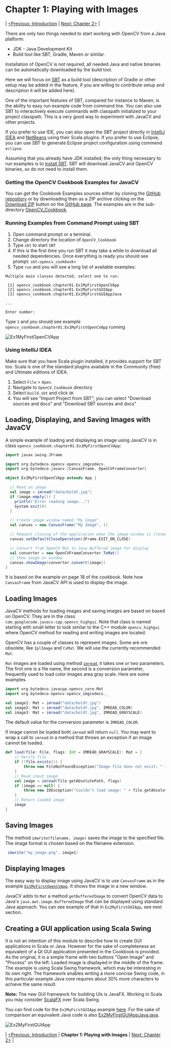
Chapter 1: Playing with Images
==============================

| [<Previous: Introduction](/OpenCV_Cookbook) |  [Next: Chapter 2>](/OpenCV_Cookbook/src/main/scala/opencv_cookbook/chapter02) |

There are only two things needed to start working with OpenCV from a Java platform:
 
* JDK - Java Development Kit
* Build tool like SBT, Gradle, Maven or similar.

Installation of OpenCV is not required, all needed Java and native binaries can be automatically downloaded by the build tool.

Here we will focus on [SBT](http://www.scala-sbt.org/) as a build tool (description of Gradle or other setup may be added in the feature, if you are willing to contribute setup and description it will be added here).

One of the important features of SBT, compared for instance to Maven, is the ability to easy run example code from command line. You can also use SBT to interactively execute commands with classpath initialized to your project classpath. This is a very good way to experiment with JavaCV and other projects.

If you prefer to use IDE, you can also open the SBT project directly in [IntelliJ IDEA](https://www.jetbrains.com/idea/) and [NetBeans](https://netbeans.org/) using their Scala plugins. If you prefer to use Eclipse, you can use SBT to generate Eclipse project configuration using commend `eclipse`.

Assuming that you already have JDK installed, the only thing necessary to run examples is to [install SBT](http://www.scala-sbt.org/release/docs/Getting-Started/Setup.htm). SBT will download JavaCV and OpenCV binaries, so do not need to install them.

### Getting the OpenCV Cookbook Examples for JavaCV ###

You can get the Cookbook Examples sources either by cloning the [GitHub repository](https://github.com/bytedeco/javacv-examples) or by downloading then as a ZIP archive clicking on the [Download ZIP](https://github.com/bytedeco/javacv-examples/archive/master.zip) button on the [GitHub page](https://github.com/bytedeco/javacv-examples). The examples are in the sub-directory [OpenCV_Cookbook](/Opencv_cookbook). 


### Running Examples from Command Prompt using SBT ###


1. Open command prompt or a terminal.
2. Change directory the location of `OpenCV_Cookbook`
3. Type `sbt` to start `SBT`
4. If this is the first time you run SBT it may take a while to download all needed dependencies. Once everything is ready you should see prompt: `sbt:opencv_cookbook>`
5. Type `run` and you will see a long list of available examples:

```
Multiple main classes detected, select one to run:

 [1] opencv_cookbook.chapter01.Ex1MyFirstOpenCVApp
 [2] opencv_cookbook.chapter01.Ex2MyFirstGUIApp
 [3] opencv_cookbook.chapter01.Ex2MyFirstGUIAppJava

...

Enter number:
```

Type `1` and you should see example `opencv_cookbook.chapter01.Ex1MyFirstOpenCVApp` running

![Ex1MyFirstOpenCVApp](http://bytedeco.org/javacv-examples/images/OpenCV_Cookbook/Ch1_Ex1MyFirstOpenCVApp.png)

### Using IntelliJ IDEA ###

Make sure that you have Scala plugin installed, it provides support for SBT too. Scala is one of the standard plugins available in  the Community (free) and Ultimate editions of IDEA.

1. Select `File` > `Open`. 
2. Navigate to `OpenCV_Cookbook` directory
3. Select `build.sbt` and click `OK`
4. You will see "Import Project from SBT", you can select "Download sources and docs" and "Download SBT sources and docs" 



Loading, Displaying, and Saving Images with JavaCV
--------------------------------------------------

A simple example of loading and displaying an image using JavaCV is in class `opencv_cookbook.chapter01.Ex1MyFirstOpenCVApp`:

``` scala
import javax.swing.JFrame

import org.bytedeco.opencv.opencv_imgcodecs._
import org.bytedeco.javacv.{CanvasFrame, OpenCVFrameConverter}

object Ex1MyFirstOpenCVApp extends App {

  // Read an image
  val image = imread("data/boldt.jpg")
  if (image.empty()) {
    println("Error reading image...")
    System.exit(0)
  }

  // Create image window named "My Image".
  val canvas = new CanvasFrame("My Image", 1)

  // Request closing of the application when the image window is closed
  canvas.setDefaultCloseOperation(JFrame.EXIT_ON_CLOSE)

  // Convert from OpenCV Mat to Java Buffered image for display
  val converter = new OpenCVFrameConverter.ToMat()
  // Show image on window
  canvas.showImage(converter.convert(image))
}
```

It is based on the example on page 18 of the cookbook. Note how `CanvasFrame` from JavaCV API is used to display the image.

Loading Images
--------------

JavaCV methods for loading images and saving images are based on based on OpenCV. They are in the class `com.googlecode.javacv.cpp.opencv_highgui`. Note that class is named starting with small letter to look similar to the C++ module `opencv_highgui` where OpenCV method for reading and writing images are located.

OpenCV has a couple of classes to represent images. Some are ore obsolete, like `IplImage` and `CvMat`. We will use the currently recommended `Mat`.

`Mat` images are loaded using method [`imread`](http://docs.opencv.org/modules/highgui/doc/reading_and_writing_images_and_video.html?highlight=imread#Mat%20imread%28const%20string&%20filename,%20int%20flags%29), it takes one or two parameters. The first one is a file name, the second is a conversion parameter, frequently used to load color images area gray scale.
Here are some examples.

``` scala
import org.bytedeco.javacpp.opencv_core.Mat
import org.bytedeco.opencv.opencv_imgcodecs._

val image1: Mat = imread("data/boldt.jpg")
val image2: Mat = imread("data/boldt.jpg", IMREAD_COLOR)
val image3: Mat = imread("data/boldt.jpg", IMREAD_GRAYSCALE)
```
The default value for the conversion parameter is `IMREAD_COLOR`.

If image cannot be loaded both `imread` will return `null`. You may want to wrap a call to `imread` in a method that throws an exception if an image cannot be loaded.

``` scala
def load(file: File, flags: Int = IMREAD_GRAYSCALE): Mat = {
    // Verify file
    if (!file.exists()) {
        throw new FileNotFoundException("Image file does not exist: " + file.getAbsolutePath)
    }
    // Read input image
    val image = imread(file.getAbsolutePath, flags)
    if (image == null) {
        throw new IOException("Couldn't load image: " + file.getAbsolutePath)
    }
    // Return loaded image
    image
}
```

Saving Images
-------------

The method `imwrite(filename, image)` saves the image to the specified file.
The image format is chosen based on the filename extension.

``` scala
 imwrite("my_image.png", image1)
```

Displaying Images
-----------------

The easy way to display image using JavaCV is to use `CanvasFrame` as in the example [`Ex1MyFirstOpenCVApp`](/OpenCV_Cookbook/src/main/scala/opencv_cookbook/chapter01/Ex1MyFirstOpenCVApp.scala). It shows the image in a new window.

JavaCV adds to  `Mat` a method `getBufferedImage` to convert OpenCV data to Java's `java.awt.image.BufferedImage` that can be displayed using standard Java approach.
You can see example of that in `Ex2MyFirstGUIApp`, see next section.


Creating a GUI application using Scala Swing
--------------------------------------------

It is not an intention of this module to describe how to create GUI applications in Scala or Java. However for the sake of completeness an equivalent of a Qt GUI application presented in the Cookbook is provided. As the original, it is a simple frame with two buttons "Open Image" and "Process" on the left. Loaded image is displayed in the middle of the frame.
The example is using Scala Swing framework, which may be interesting in its own right.
The framework enables writing a more concise Swing code, in this particular example Java core requires about 30% more characters to achieve the same result.

**Note:** The new GUI framework for building UIs is JavaFX. Working in Scala you may consider [ScalaFX](http://scalafx.org) over Scala Swing. 

You can find code for the `Ex2MyFirstGUIApp` example [here](/OpenCV_Cookbook/src/main/scala/opencv_cookbook/chapter01/Ex2MyFirstGUIApp.scala).
For the sake of comparison an equivalent Java code is also [Ex2MyFirstGUIAppJava.java](/OpenCV_Cookbook/src/main/java/opencv_cookbook/chapter01/Ex2MyFirstGUIAppJava.java).

![Ex2MyFirstGUIApp](http://bytedeco.org/javacv-examples/images/OpenCV_Cookbook/Ch1_Ex2MyFirstGUIApp.png)

| [<Previous: Introduction](/OpenCV_Cookbook) | **Chapter 1: Playing with Images** | [Next: Chapter 2>](/OpenCV_Cookbook/src/main/scala/opencv_cookbook/chapter02) |